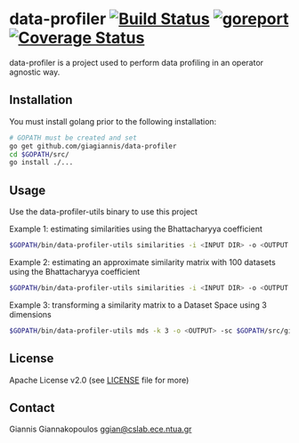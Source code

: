 data-profiler [![Build Status](https://travis-ci.org/giagiannis/data-profiler.svg?branch=master)](https://travis-ci.org/giagiannis/data-profiler) [![goreport](https://goreportcard.com/badge/github.com/giagiannis/data-profiler)](https://goreportcard.com/report/github.com/giagiannis/data-profiler) [![Coverage Status](https://coveralls.io/repos/github/giagiannis/data-profiler/badge.svg?branch=master)](https://coveralls.io/github/giagiannis/data-profiler?branch=master)
=============
data-profiler is a project used to perform data profiling in an operator agnostic way.

Installation
------------
You must install golang prior to the following installation:
```bash
# GOPATH must be created and set
go get github.com/giagiannis/data-profiler
cd $GOPATH/src/
go install ./...
```

Usage
-----
Use the data-profiler-utils binary to use this project

Example 1: estimating similarities using the Bhattacharyya coefficient
```bash
$GOPATH/bin/data-profiler-utils similarities -i <INPUT DIR> -o <OUTPUT FILE> -l <LOG FILE> -opt tree.scale=0.5
```

Example 2: estimating an approximate similarity matrix with 100 datasets using the Bhattacharyya coefficient
```bash
$GOPATH/bin/data-profiler-utils similarities -i <INPUT DIR> -o <OUTPUT FILE> -l <LOG FILE> -opt tree.scale=0.5 -p APRX,count=100
```

Example 3: transforming a similarity matrix to a Dataset Space using 3 dimensions
```bash
$GOPATH/bin/data-profiler-utils mds -k 3 -o <OUTPUT> -sc $GOPATH/src/github.com/giagiannis/data-profiler/_rscripts/mdscaling.R -sim <SIMILARITY MATRIX>
```


License
-------
Apache License v2.0 (see [LICENSE](LICENSE) file for more)


Contact
-------
Giannis Giannakopoulos ggian@cslab.ece.ntua.gr
